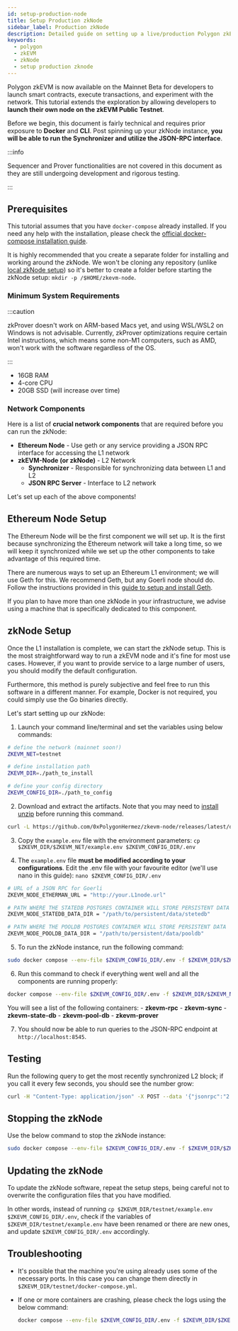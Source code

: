 ```yaml
---
id: setup-production-node
title: Setup Production zkNode
sidebar_label: Production zkNode
description: Detailed guide on setting up a live/production Polygon zkEVM Node using Docker.
keywords:
  - polygon
  - zkEVM
  - zkNode
  - setup production zknode
---
```


Polygon zkEVM is now available on the Mainnet Beta for developers to launch smart contracts, execute transactions, and experiment with the network. This tutorial extends the exploration by allowing developers to **launch their own node on the zkEVM Public Testnet**.

Before we begin, this document is fairly technical and requires prior exposure to **Docker** and **CLI**. Post spinning up your zkNode instance, **you will be able to run the Synchronizer and utilize the JSON-RPC interface**.

:::info

Sequencer and Prover functionalities are not covered in this document as they are still undergoing development and rigorous testing.

:::

## Prerequisites

This tutorial assumes that you have `docker-compose` already installed. If you need any help with the installation, please check the [official docker-compose installation guide](https://docs.docker.com/compose/install/).

It is highly recommended that you create a separate folder for installing and working around the zkNode. We won't be cloning any repository (unlike [<ins>local zkNode setup</ins>](setup-local-node.md)) so it's better to create a folder before starting the zkNode setup: ```mkdir -p /$HOME/zkevm-node```.

### Minimum System Requirements

:::caution

zkProver doesn't work on ARM-based Macs yet, and using WSL/WSL2 on Windows is not advisable. Currently, zkProver optimizations require certain Intel instructions, which means some non-M1 computers, such as AMD, won't work with the software regardless of the OS.

:::

- 16GB RAM
- 4-core CPU
- 20GB SSD (will increase over time)

### Network Components

Here is a list of **crucial network components** that are required before you can run the zkNode:

- **Ethereum Node** - Use geth or any service providing a JSON RPC interface for accessing the L1 network
- **zkEVM-Node (or zkNode)** - L2 Network
  - **Synchronizer** - Responsible for synchronizing data between L1 and L2
  - **JSON RPC Server** - Interface to L2 network

Let's set up each of the above components!

## Ethereum Node Setup

The Ethereum Node will be the first component we will set up. It is the first because synchronizing the Ethereum network will take a long time, so we will keep it synchronized while we set up the other components to take advantage of this required time.

There are numerous ways to set up an Ethereum L1 environment; we will use Geth for this. We recommend Geth, but any Goerli node should do. Follow the instructions provided in this [guide to setup and install Geth](https://geth.ethereum.org/docs/getting-started/installing-geth).

If you plan to have more than one zkNode in your infrastructure, we advise using a machine that is specifically dedicated to this component.

## zkNode Setup

Once the L1 installation is complete, we can start the zkNode setup. This is the most straightforward way to run a zkEVM node and it's fine for most use cases. However, if you want to provide service to a large number of users, you should modify the default configuration.

Furthermore, this method is purely subjective and feel free to run this software in a different manner. For example, Docker is not required, you could simply use the Go binaries directly.

Let's start setting up our zkNode:

1. Launch your command line/terminal and set the variables using below commands:

  ```bash
  # define the network (mainnet soon!)
  ZKEVM_NET=testnet

  # define installation path
  ZKEVM_DIR=./path_to_install

  # define your config directory
  ZKEVM_CONFIG_DIR=./path_to_config
  ```

2. Download and extract the artifacts. Note that you may need to [install unzip](https://formulae.brew.sh/formula/unzip) before running this command.

  ```bash
  curl -L https://github.com/0xPolygonHermez/zkevm-node/releases/latest/download/$ZKEVM_NET.zip > $ZKEVM_NET.zip && unzip -o $ZKEVM_NET.zip -d $ZKEVM_DIR && rm $ZKEVM_NET.zip
  ```

3. Copy the `example.env` file with the environment parameters: ```cp $ZKEVM_DIR/$ZKEVM_NET/example.env $ZKEVM_CONFIG_DIR/.env```

4. The `example.env` file **must be modified according to your configurations**. Edit the .env file with your favourite editor (we'll use nano in this guide): ```nano $ZKEVM_CONFIG_DIR/.env```

  ```bash
  # URL of a JSON RPC for Goerli
  ZKEVM_NODE_ETHERMAN_URL = "http://your.L1node.url"

  # PATH WHERE THE STATEDB POSTGRES CONTAINER WILL STORE PERSISTENT DATA
  ZKEVM_NODE_STATEDB_DATA_DIR = "/path/to/persistent/data/stetedb"

  # PATH WHERE THE POOLDB POSTGRES CONTAINER WILL STORE PERSISTENT DATA
  ZKEVM_NODE_POOLDB_DATA_DIR = "/path/to/persistent/data/pooldb"
  ```

5. To run the zkNode instance, run the following command:

  ```bash
  sudo docker compose --env-file $ZKEVM_CONFIG_DIR/.env -f $ZKEVM_DIR/$ZKEVM_NET/docker-compose.yml up -d
  ```

6. Run this command to check if everything went well and all the components are running properly:

  ```bash
  docker compose --env-file $ZKEVM_CONFIG_DIR/.env -f $ZKEVM_DIR/$ZKEVM_NET/docker-compose.yml ps
  ```

  You will see a list of the following containers:
    - **zkevm-rpc**
    - **zkevm-sync**
    - **zkevm-state-db**
    - **zkevm-pool-db**
    - **zkevm-prover**

7. You should now be able to run queries to the JSON-RPC endpoint at `http://localhost:8545`.

## Testing

Run the following query to get the most recently synchronized L2 block; if you call it every few seconds, you should see the number grow:

```bash
curl -H "Content-Type: application/json" -X POST --data '{"jsonrpc":"2.0","method":"eth_blockNumber","params":[],"id":83}' http://localhost:8545
```

## Stopping the zkNode

Use the below command to stop the zkNode instance:

```bash
sudo docker compose --env-file $ZKEVM_CONFIG_DIR/.env -f $ZKEVM_DIR/$ZKEVM_NET/docker-compose.yml down
```

## Updating the zkNode

To update the zkNode software, repeat the setup steps, being careful not to overwrite the configuration files that you have modified.

In other words, instead of running ```cp $ZKEVM_DIR/testnet/example.env $ZKEVM_CONFIG_DIR/.env```, check if the variables of ```$ZKEVM_DIR/testnet/example.env``` have been renamed or there are new ones, and update ```$ZKEVM_CONFIG_DIR/.env``` accordingly.

## Troubleshooting

- It's possible that the machine you're using already uses some of the necessary ports. In this case you can change them directly in `$ZKEVM_DIR/testnet/docker-compose.yml`.

- If one or more containers are crashing, please check the logs using the below command:

    ```bash
    docker compose --env-file $ZKEVM_CONFIG_DIR/.env -f $ZKEVM_DIR/$ZKEVM_NET/docker-compose.yml logs <cointainer_name>
    ```
